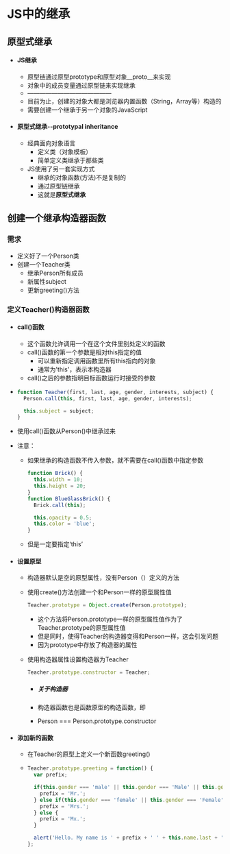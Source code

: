 # JS中的继承

## 原型式继承

+ #### JS继承

  + 原型链通过原型prototype和原型对象\__proto__来实现
  + 对象中的成员变量通过原型链来实现继承
  + ——————————————
  + 目前为止，创建的对象大都是浏览器内置函数（String，Array等）构造的
  + 需要创建一个继承于另一个对象的JavaScript

+ #### 原型式继承--prototypal inheritance

  + 经典面向对象语言
    + 定义类（对象模板）
    + 简单定义类继承于那些类
  + JS使用了另一套实现方式
    + 继承的对象函数(方法)不是复制的
    + 通过原型链继承
    + 这就是**原型式继承**

## 创建一个继承构造器函数

### 需求

+ 定义好了一个Person类
+ 创建一个Teacher类
  + 继承Person所有成员
  + 新属性subject
  + 更新greeting()方法

### 定义Teacher()构造器函数

+ #### call()函数

  + 这个函数允许调用一个在这个文件里别处定义的函数
  + call()函数的第一个参数是相对this指定的值
    + 可以重新指定调用函数里所有this指向的对象
    + 通常为'this'，表示本构造器
  + call()之后的参数指明目标函数运行时接受的参数

+ ```js
  function Teacher(first, last, age, gender, interests, subject) {
    Person.call(this, first, last, age, gender, interests);
  
    this.subject = subject;
  }
  ```

+ 使用call()函数从Person()中继承过来

+ 注意：

  + 如果继承的构造函数不传入参数，就不需要在call()函数中指定参数

    ```js
    function Brick() {
      this.width = 10;
      this.height = 20;
    }
    function BlueGlassBrick() {
      Brick.call(this);
    
      this.opacity = 0.5;
      this.color = 'blue';
    }
    ```

  + 但是一定要指定‘this’



+ #### 设置原型

  + 构造器默认是空的原型属性，没有Person（）定义的方法

  + 使用create()方法创建一个和Person一样的原型属性值

    ```js
    Teacher.prototype = Object.create(Person.prototype);
    ```

    + 这个方法将Person.prototype一样的原型属性值作为了Teacher.prototype的原型属性值
    + 但是同时，使得Teacher的构造器变得和Person一样，这会引发问题
    + 因为prototype中存放了构造器的属性

  + 使用构造器属性设置构造器为Teacher

    ```js
    Teacher.prototype.constructor = Teacher;
    ```

    + ##### 关于构造器

    + 构造器函数也是函数原型的构造函数，即

    + Person === Person.prototype.constructor

+ #### 添加新的函数

  + 在Teacher的原型上定义一个新函数greeting()

  + ```js
    Teacher.prototype.greeting = function() {
      var prefix;
    
      if(this.gender === 'male' || this.gender === 'Male' || this.gender === 'm' || this.gender === 'M') {
        prefix = 'Mr.';
      } else if(this.gender === 'female' || this.gender === 'Female' || this.gender === 'f' || this.gender === 'F') {
        prefix = 'Mrs.';
      } else {
        prefix = 'Mx.';
      }
    
      alert('Hello. My name is ' + prefix + ' ' + this.name.last + ', and I teach ' + this.subject + '.');
    };
    ```

    


